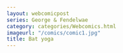 ```yaml
---
layout: webcomicpost
series: George & Fendelwae
category: categories/Webcomics.html
imageurl: "/comics/comic1.jpg"
title: Bat yoga
---
```

